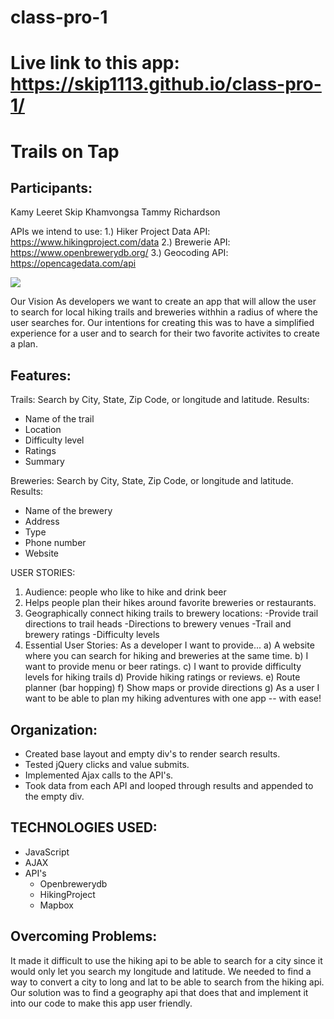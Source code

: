 # class-pro-1
# Live link to this app: https://skip1113.github.io/class-pro-1/
# Trails on Tap

## Participants:
Kamy Leeret
Skip Khamvongsa
Tammy Richardson

APIs we intend to use:
1.) Hiker Project Data API: https://www.hikingproject.com/data
2.) Brewerie API: https://www.openbrewerydb.org/
3.) Geocoding API: https://opencagedata.com/api

![](/assets/images/trailsscreenshot.JPG)

Our Vision
As developers we want to create an app that will allow the user to search for local hiking trails and breweries withhin a radius of where the user searches for. Our intentions for creating this was to have a simplified experience for a user and to search for their two favorite activites to create a plan.

## Features:
Trails:
Search by City, State, Zip Code, or longitude and latitude.
Results:
* Name of the trail
* Location
* Difficulty level
* Ratings
* Summary


Breweries:
Search by City, State, Zip Code, or longitude and latitude.
Results:
* Name of the brewery
* Address
* Type
* Phone number
* Website


USER STORIES:

1) Audience: people who like to hike and drink beer
2) Helps people plan their hikes around favorite breweries or restaurants.
3) Geographically connect hiking trails to brewery locations:
    -Provide trail directions to trail heads
    -Directions to brewery venues
    -Trail and brewery ratings
    -Difficulty levels
4) Essential User Stories:  As a developer I want to provide...
    a) A website where you can search for hiking and breweries at the same time.
    b) I want to provide menu or beer ratings.
    c) I want to provide difficulty levels for hiking trails
    d) Provide hiking ratings or reviews.
    e) Route planner (bar hopping)
    f) Show maps or provide directions
    g) As a user I want to be able to plan my hiking adventures with one app -- with ease!

## Organization:
* Created base layout and empty div's to render search results.
* Tested jQuery clicks and value submits.
* Implemented Ajax calls to the API's.
* Took data from each API and looped through results and appended to the empty div.

## TECHNOLOGIES USED:
* JavaScript
* AJAX
* API's
    * Openbrewerydb
    * HikingProject
    * Mapbox

## Overcoming Problems:
It made it difficult to use the hiking api to be able to search for a city since it would only let you search my longitude and latitude. We needed to find a way to convert a city to long and lat to be able to search from the hiking api. Our solution was to find a geography api that does that and implement it into our code to make this app user friendly.

